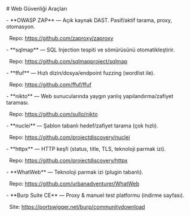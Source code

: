 \# Web Güvenliği Araçları



\- \*\*OWASP ZAP\*\* — Açık kaynak DAST. Pasif/aktif tarama, proxy, otomasyon.

&nbsp; Repo: https://github.com/zaproxy/zaproxy

\- \*\*sqlmap\*\* — SQL Injection tespiti ve sömürüsünü otomatikleştirir.

&nbsp; Repo: https://github.com/sqlmapproject/sqlmap

\- \*\*ffuf\*\* — Hızlı dizin/dosya/endpoint fuzzing (wordlist ile).

&nbsp; Repo: https://github.com/ffuf/ffuf

\- \*\*nikto\*\* — Web sunucularında yaygın yanlış yapılandırma/zafiyet taraması.

&nbsp; Repo: https://github.com/sullo/nikto

\- \*\*nuclei\*\* — Şablon tabanlı hedef/zafiyet tarama (çok hızlı).

&nbsp; Repo: https://github.com/projectdiscovery/nuclei

\- \*\*httpx\*\* — HTTP keşfi (status, title, TLS, teknoloji parmak izi).

&nbsp; Repo: https://github.com/projectdiscovery/httpx

\- \*\*WhatWeb\*\* — Teknoloji parmak izi (plugin tabanlı).

&nbsp; Repo: https://github.com/urbanadventurer/WhatWeb

\- \*\*Burp Suite CE\*\* — Proxy \& manuel test platformu (indirme sayfası).

&nbsp; Site: https://portswigger.net/burp/communitydownload



